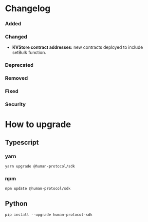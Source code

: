 # Changelog


### Added

### Changed
- __KVStore contract addresses:__ new contracts deployed to include setBulk function.

### Deprecated

### Removed

### Fixed

### Security




# How to upgrade

## Typescript
### yarn
```
yarn upgrade @human-protocol/sdk
```
### npm 
```
npm update @human-protocol/sdk
```
## Python
```
pip install --upgrade human-protocol-sdk
```
